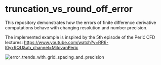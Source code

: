 # truncation_vs_round_off_error
This repository demonstrates how the errors of finite difference derivative computations behave with changing resolution and number precision.

The implemented example is inspired by the 5th episode of the Perić CFD lectures:
https://www.youtube.com/watch?v=RR6-l0yxRQU&ab_channel=MilovanPeric

![error_trends_with_grid_spacing_and_precision](https://github.com/user-attachments/assets/481e57c8-0210-448f-b145-dacc449aeed8)
